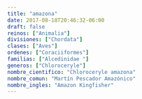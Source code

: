 ```yaml
---
title: "amazona"
date: 2017-08-18T20:46:32-06:00
draft: false
reinos: ["Animalia"]
divisiones: ["Chordata"]
clases: ["Aves"]
ordenes: ["Coraciiformes"]
familias: ["Alcedinidae "]
generos: ["Chloroceryle"]
nombre_cientifico: "Chloroceryle amazona"
nombre_comun: "Martín Pescador Amazónico"
nombre_ingles: "Amazon Kingfisher"
---
```

